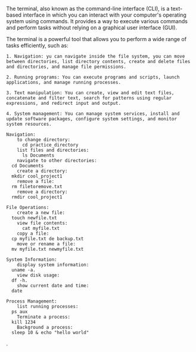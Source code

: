 The terminal, also known as the command-line interface (CLI), is a text-based interface in which you can interact with your computer's operating system using commands. It provides a way to execute various commands and perform tasks without relying on a graphical user interface (GUI).

The terminal is a powerful tool that allows you to perform a wide range of tasks efficiently, such as:

    1. Navigation: yu can navigate inside the file system, you can move between directories, list directory contents, create and delete files and directories, and manage file permissions.

    2. Running programs: You can execute programs and scripts, launch applications, and manage running processes.

    3. Text manipulation: You can create, view and edit text files, concatenate and filter text, search for patterns using regular expressions, and redirect input and output.

    4. System management: You can manage system services, install and update software packages, configure system settings, and monitor system resources.

    Navigation:
        to change directory: 
          cd practice_directory
        list files and directories: 
          ls Documents
        navigate to other directories: 
	  cd Documents
        create a directory: 
 	  mkdir cool_project1
        remove a file: 
 	  rm filetoremove.txt
        remove a directory: 
	  rmdir cool_project1

    File Operations:
        create a new file: 
	  touch newfile.txt
        view file contents: 
          cat myfile.txt
        copy a file: 
	  cp myfile.txt de backup.txt
        move or rename a file: 
	  mv myfile.txt newmyfile.txt

    System Information:
        display system information: 
	  uname -a.
        view disk usage: 
	  df -h.
        show current date and time: 
	  date

    Process Management:
        list running processes: 
	  ps aux
        Terminate a process: 
	  kill 1234
        Background a process: 
	  sleep 10 & echo "hello world"
.
